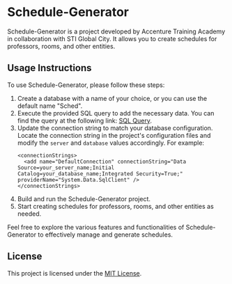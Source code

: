 
# Schedule-Generator

Schedule-Generator is a project developed by Accenture Training Academy in collaboration with STI Global City. It allows you to create schedules for professors, rooms, and other entities.

## Usage Instructions

To use Schedule-Generator, please follow these steps:

1. Create a database with a name of your choice, or you can use the default name "Sched".
2. Execute the provided SQL query to add the necessary data. You can find the query at the following link: [SQL Query](https://pastebin.pl/view/e7022307).
3. Update the connection string to match your database configuration. Locate the connection string in the project's configuration files and modify the `server` and `database` values accordingly. For example:
   ```
   <connectionStrings>
     <add name="DefaultConnection" connectionString="Data Source=your_server_name;Initial Catalog=your_database_name;Integrated Security=True;" providerName="System.Data.SqlClient" />
   </connectionStrings>
   ```
4. Build and run the Schedule-Generator project.
5. Start creating schedules for professors, rooms, and other entities as needed.

Feel free to explore the various features and functionalities of Schedule-Generator to effectively manage and generate schedules.

## License

This project is licensed under the [MIT License](LICENSE).
